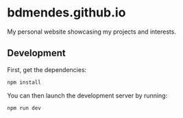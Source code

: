 # bdmendes.github.io

My personal website showcasing my projects and interests.

## Development

First, get the dependencies:

```sh
npm install
```

You can then launch the development server by running:

```sh
npm run dev
```

